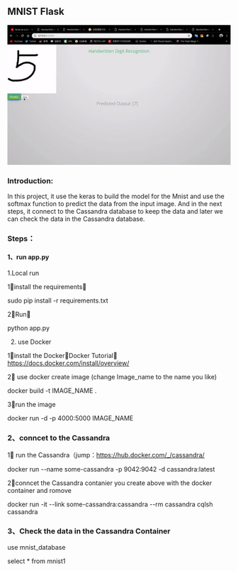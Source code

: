 ## MNIST Flask
![image](https://github.com/adi0111/Mnist/blob/master/ezgif-4-97402aa376b6.gif)
### Introduction: 
In this project, it use the keras to build the model for the Mnist and use the softmax function to predict the data from the input image. And in the next steps, it connect to the Cassandra database to keep the data and later we can check the data in the Cassandra database. 
### Steps：
#### 1、run app.py
 1.Local run
 
 1⃣️install the requirements：
 
 sudo pip install -r requirements.txt
 
 2⃣️Run：
 
 python app.py
 

2. use Docker

1⃣️install the Docker，Docker Tutorial：https://docs.docker.com/install/overview/

2⃣️ use docker create image (change Image_name to the name you like)

docker build -t IMAGE_NAME .

3⃣️run the image

docker run -d -p 4000:5000 IMAGE_NAME


### 2、conncet to the Cassandra

1⃣️ run the Cassandra（jump：https://hub.docker.com/_/cassandra/



docker run --name some-cassandra -p 9042:9042 -d cassandra:latest

2⃣️conncet the Cassandra contanier you create above with the docker container and romove

docker run -it --link some-cassandra:cassandra --rm cassandra cqlsh cassandra



### 3、Check the data in the Cassandra Container  

use mnist_database

select * from mnist1


